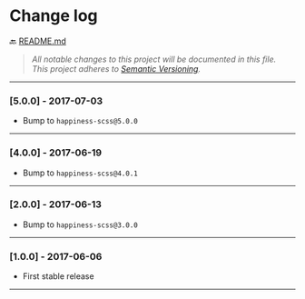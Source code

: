# Change log

:back: [README.md](./README.md)

> _All notable changes to this project will be documented in this file._  
> _This project adheres to [Semantic Versioning](http://semver.org/)._

---

### [5.0.0] - 2017-07-03

- Bump to `happiness-scss@5.0.0`

---

### [4.0.0] - 2017-06-19

- Bump to `happiness-scss@4.0.1`

---

### [2.0.0] - 2017-06-13

- Bump to `happiness-scss@3.0.0`

---

### [1.0.0] - 2017-06-06

- First stable release

---
